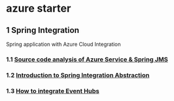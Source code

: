 # azure starter

## 1 Spring Integration
Spring application with Azure Cloud Integration

### 1.1 [Source code analysis of Azure Service & Spring JMS](./spring-integration/Source-code-analysis-of-Azure-Service-&-Spring-JMS.md)

### 1.2 [Introduction to Spring Integration Abstraction](./spring-integration/Introduction-to-Spring-Integration-Abstraction.md)

### 1.3 [How to integrate Event Hubs](./spring-integration/How-to-integrate-Event-Hubs.md)
